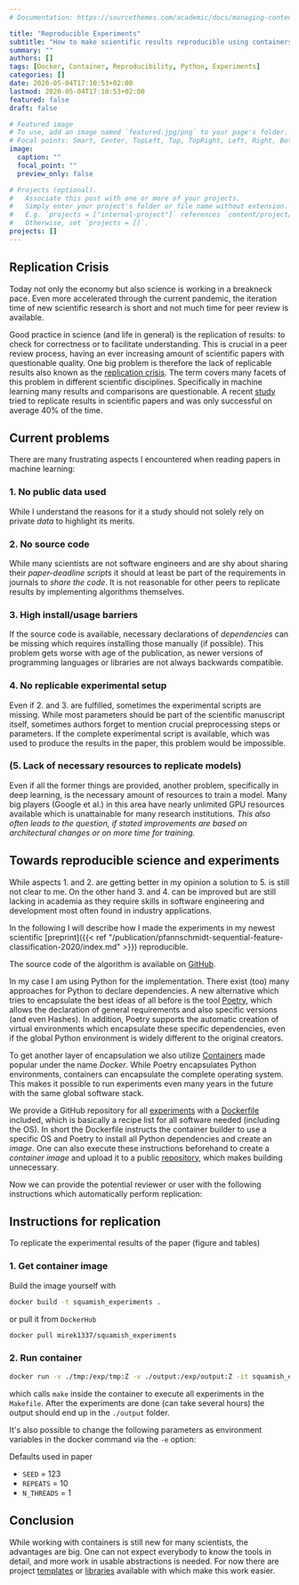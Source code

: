 ```yaml
---
# Documentation: https://sourcethemes.com/academic/docs/managing-content/

title: "Reproducible Experiments"
subtitle: "How to make scientific results reproducible using containers"
summary: ""
authors: []
tags: [Docker, Container, Reproducibility, Python, Experiments]
categories: []
date: 2020-05-04T17:10:53+02:00
lastmod: 2020-05-04T17:10:53+02:00
featured: false
draft: false

# Featured image
# To use, add an image named `featured.jpg/png` to your page's folder.
# Focal points: Smart, Center, TopLeft, Top, TopRight, Left, Right, BottomLeft, Bottom, BottomRight.
image:
  caption: ""
  focal_point: ""
  preview_only: false

# Projects (optional).
#   Associate this post with one or more of your projects.
#   Simply enter your project's folder or file name without extension.
#   E.g. `projects = ["internal-project"]` references `content/project/deep-learning/index.md`.
#   Otherwise, set `projects = []`.
projects: []
---
```

## Replication Crisis
Today not only the economy but also science is working in a breakneck pace.
Even more accelerated through the current pandemic, the iteration time of new scientific research is short and not much time for peer review is available.

Good practice in science (and life in general) is the replication of results: to check for correctness or to facilitate understanding.
This is crucial in a peer review process, having an ever increasing amount of scientific papers with questionable quality.
One big problem is therefore the lack of replicable results also known as the [replication crisis](https://en.wikipedia.org/wiki/Replication_crisis).
The term covers many facets of this problem in different scientific disciplines.
Specifically in machine learning many results and comparisons are questionable.
A recent [study](https://dl.acm.org/doi/10.1145/3298689.3347058) tried to replicate results in scientific papers 
and was only successful on average 40% of the time.

## Current problems
There are many frustrating aspects I encountered when reading papers in machine learning:

### 1. No public data used
While I understand the reasons for it a study should not solely rely on private _data_ to highlight its merits.

### 2. No source code
While many scientists are not software engineers and are shy about sharing their _paper-deadline scripts_ it should at least be part of the requirements in journals to _share the code_.
It is not reasonable for other peers to replicate results by implementing algorithms themselves.

### 3. High install/usage barriers
If the source code is available, necessary declarations of _dependencies_ can be missing which requires installing those manually (if possible).
This problem gets worse with age of the publication, as newer versions of programming languages or libraries are not always backwards compatible.

### 4. No replicable experimental setup
Even if 2. and 3. are fulfilled, sometimes the experimental scripts are missing.
While most parameters should be part of the scientific manuscript itself, sometimes authors forget to mention crucial preprocessing steps or parameters.
If the complete experimental script is available, which was used to produce the results in the paper, this problem would be impossible.

### (5. Lack of necessary resources to replicate models)
Even if all the former things are provided, another problem, specifically in deep learning, is the necessary amount of resources to train a model.
Many big players (Google et al.) in this area have nearly unlimited GPU resources available which is unattainable for many research institutions.
_This also often leads to the question, if stated improvements are based on architectural changes or on more time for training._


## Towards reproducible science and experiments
While aspects 1. and 2. are getting better in my opinion a solution to 5. is still not clear to me.
On the other hand 3. and 4. can be improved but are still lacking in academia as they require skills in software engineering and development
most often found in industry applications.

In the following I will describe how I made the experiments in my newest scientific [preprint]({{< ref "/publication/pfannschmidt-sequential-feature-classification-2020/index.md" >}}) reproducible.

The source code of the algorithm is available on [GitHub](https://github.com/lpfann/squamish).

In my case I am using Python for the implementation.
There exist (too) many approaches for Python to declare dependencies.
A new alternative which tries to encapsulate the best ideas of all before is the tool [Poetry](https://python-poetry.org/), which allows the declaration of general requirements and also specific versions (and even Hashes).
In addition, Poetry supports the automatic creation of virtual environments which encapsulate these specific dependencies, even if the global Python environment is widely different to the original creators.

To get another layer of encapsulation we also utilize [Containers](https://www.opencontainers.org/) made popular under the name _Docker_.
While Poetry encapsulates Python environments, containers can encapsulate the complete operating system.
This makes it possible to run experiments even many years in the future with the same global software stack.

We provide a GitHub repository for all [experiments](https://github.com/lpfann/squamish_experiments) with a [Dockerfile](https://github.com/lpfann/squamish_experiments/blob/master/Dockerfile) included, which is basically a recipe list for all software needed (including the OS).
In short the Dockerfile instructs the container builder to use a specific OS and Poetry to install all Python dependencies and create an _image_.
One can also execute these instructions beforehand to create a _container image_ and upload it to a public [repository](https://hub.docker.com/repository/docker/mirek1337/squamish_experiments), which makes building unnecessary.

Now we can provide the potential reviewer or user with the following instructions which automatically perform replication:

## Instructions for replication
To replicate the experimental results of the paper (figure and tables)
### 1. Get container image
Build the image yourself with
```sh
docker build -t squamish_experiments .
```
or pull it from `DockerHub`
```sh
docker pull mirek1337/squamish_experiments
```
### 2. Run container
```sh
docker run -v ./tmp:/exp/tmp:Z -v ./output:/exp/output:Z -it squamish_experiments make 
```
which calls `make` inside the container to execute all experiments in the `Makefile`.
After the experiments are done (can take several hours) the output should end up in the `./output` folder.

It's also possible to change the following parameters as environment variables in the docker command via the `-e` option:

Defaults used in paper
- `SEED` = 123
- `REPEATS` = 10
- `N_THREADS` = 1

## Conclusion

While working with containers is still new for many scientists, the advantages are big.
One can not expect everybody to know the tools in detail, and more work in usable abstractions is needed.
For now there are project [templates](https://github.com/timtroendle/cookiecutter-reproducible-research) or [libraries](https://github.com/IDSIA/sacred) available with which make this work easier.